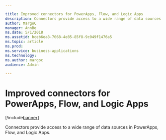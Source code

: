 ```yaml
---

title: Improved connectors for PowerApps, Flow, and Logic Apps
description: Connectors provide access to a wide range of data sources in PowerApps, Flow, and Logic Apps.
author: MargoC
manager: AnnBe
ms.date: 5/1/2018
ms.assetid: bceb6ea8-7068-4e85-85f8-9c049f1476a5
ms.topic: article
ms.prod: 
ms.service: business-applications
ms.technology: 
ms.author: margoc
audience: Admin

---
```


# Improved connectors for PowerApps, Flow, and Logic Apps

[!include[banner](../../../includes/banner.md)]

Connectors provide access to a wide range of data sources in PowerApps, Flow,
and Logic Apps.
